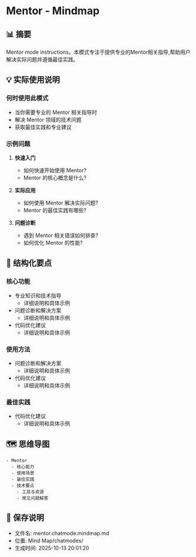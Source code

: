 # Mentor - Mindmap

## 📊 摘要
Mentor mode instructions。本模式专注于提供专业的Mentor相关指导,帮助用户解决实际问题并遵循最佳实践。

## 💡 实际使用说明

### 何时使用此模式
- 当你需要专业的 Mentor 相关指导时
- 解决 Mentor 领域的技术问题
- 获取最佳实践和专业建议

### 示例问题

1. **快速入门**
   - 如何快速开始使用 Mentor?
   - Mentor 的核心概念是什么?

2. **实际应用**
   - 如何使用 Mentor 解决实际问题?
   - Mentor 的最佳实践有哪些?

3. **问题诊断**
   - 遇到 Mentor 相关错误如何排查?
   - 如何优化 Mentor 的性能?

## 📝 结构化要点

### 核心功能
- 专业知识和技术指导
  - 详细说明和具体示例
- 问题诊断和解决方案
  - 详细说明和具体示例
- 代码优化建议
  - 详细说明和具体示例

### 使用方法
- 问题诊断和解决方案
  - 详细说明和具体示例
- 代码优化建议
  - 详细说明和具体示例

### 最佳实践
- 代码优化建议
  - 详细说明和具体示例


## 🗺️ 思维导图

```mindmap
- Mentor
  - 核心能力
  - 使用场景
  - 最佳实践
  - 技术要点
    - 工具与资源
    - 常见问题解答
```

## 💾 保存说明
- 文件名: mentor.chatmode.mindmap.md
- 位置: Mind Map/chatmodes/
- 生成时间: 2025-10-13 20:01:20
